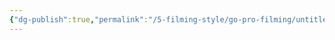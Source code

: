 ```yaml
---
{"dg-publish":true,"permalink":"/5-filming-style/go-pro-filming/untitled/","noteIcon":"2"}
---
```


